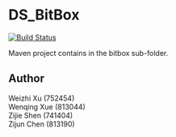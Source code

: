 # DS_BitBox

[![Build Status](https://travis-ci.com/CaviarChen/DS_BitBox.svg?token=FPg4XxKQiuNDGSMxqJzG&branch=master)](https://travis-ci.com/CaviarChen/DS_BitBox)

Maven project contains in the bitbox sub-folder.

## Author
Weizhi Xu (752454)  
Wenqing Xue (813044)  
Zijie Shen (741404)  
Zijun Chen (813190)  
